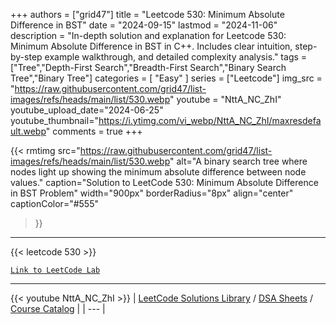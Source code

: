 
+++
authors = ["grid47"]
title = "Leetcode 530: Minimum Absolute Difference in BST"
date = "2024-09-15"
lastmod = "2024-11-06"
description = "In-depth solution and explanation for Leetcode 530: Minimum Absolute Difference in BST in C++. Includes clear intuition, step-by-step example walkthrough, and detailed complexity analysis."
tags = ["Tree","Depth-First Search","Breadth-First Search","Binary Search Tree","Binary Tree"]
categories = [
    "Easy"
]
series = ["Leetcode"]
img_src = "https://raw.githubusercontent.com/grid47/list-images/refs/heads/main/list/530.webp"
youtube = "NttA_NC_ZhI"
youtube_upload_date="2024-06-25"
youtube_thumbnail="https://i.ytimg.com/vi_webp/NttA_NC_ZhI/maxresdefault.webp"
comments = true
+++


{{< rmtimg 
    src="https://raw.githubusercontent.com/grid47/list-images/refs/heads/main/list/530.webp" 
    alt="A binary search tree where nodes light up showing the minimum absolute difference between node values."
    caption="Solution to LeetCode 530: Minimum Absolute Difference in BST Problem"
    width="900px"
    borderRadius="8px"
    align="center" 
    captionColor="#555"
>}}
---
{{< leetcode 530 >}}

[`Link to LeetCode Lab`](https://leetcode.com/problems/minimum-absolute-difference-in-bst/description/)

---
{{< youtube NttA_NC_ZhI >}}
| [LeetCode Solutions Library](https://grid47.xyz/leetcode/) / [DSA Sheets](https://grid47.xyz/sheets/) / [Course Catalog](https://grid47.xyz/courses/) |
| --- |
